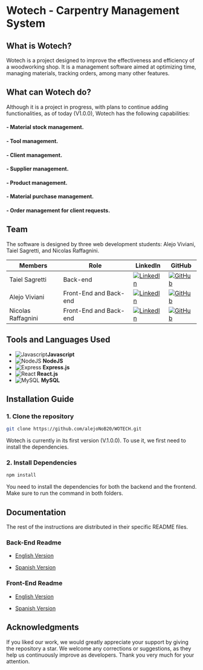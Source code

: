 # Wotech - Carpentry Management System

## What is Wotech?

Wotech is a project designed to improve the effectiveness and efficiency of a woodworking shop. It is a management software aimed at optimizing time, managing materials, tracking orders, among many other features.

## What can Wotech do?

Although it is a project in progress, with plans to continue adding functionalities, as of today (V1.0.0), Wotech has the following capabilities:

#### - Material stock management.
#### - Tool management.
#### - Client management.
#### - Supplier management.
#### - Product management.
#### - Material purchase management.
#### - Order management for client requests.

## Team

The software is designed by three web development students: Alejo Viviani, Taiel Sagretti, and Nicolas Raffagnini.

| Members            | Role               | LinkedIn                                                                                               | GitHub                                                                                                                  |
| ------------------ | ------------------ | ------------------------------------------------------------------------------------------------------ | ----------------------------------------------------------------------------------------------------------------------- |
| Taiel Sagretti     | Back-end           | [![LinkedIn](https://img.shields.io/badge/linkedin-blue?logo=linkedin)](https://www.linkedin.com/in/taiel-sagretti/) | [![GitHub](https://img.shields.io/badge/github-black?logo=github)](https://github.com/Tai-MS)                        |
| Alejo Viviani      | Front-End and Back-end           | [![LinkedIn](https://img.shields.io/badge/linkedin-blue?logo=linkedin)](https://www.linkedin.com/in/alejo-viviani/) | [![GitHub](https://img.shields.io/badge/github-black?logo=github)](https://github.com/alejoNoB20) |
| Nicolas Raffagnini | Front-End and Back-end | [![LinkedIn](https://img.shields.io/badge/linkedin-blue?logo=linkedin)](https://www.linkedin.com/in/nicolas-raffagnini/) | [![GitHub](https://img.shields.io/badge/github-black?logo=github)](https://github.com/nico-raffa)                                            

## Tools and Languages Used

- ![Javascript](https://img.shields.io/badge/Javascript-black?logo=javascript)**Javascript**
- ![NodeJS](https://img.shields.io/badge/nodejs-black?logo=node.js) **NodeJS**
- ![Express](https://img.shields.io/badge/express-green?logo=express) **Express.js** 
- ![React](https://img.shields.io/badge/react-blue?logo=react) **React.js**  
- ![MySQL](https://img.shields.io/badge/mysql-white?logo=mysql) **MySQL**

## Installation Guide

### 1. Clone the repository
```bash
git clone https://github.com/alejoNoB20/WOTECH.git
```

Wotech is currently in its first version (V.1.0.0). To use it, we first need to install the dependencies.

###  2. Install Dependencies
```bash
npm install
```
You need to install the dependencies for both the backend and the frontend. Make sure to run the command in both folders.

##  Documentation
The rest of the instructions are distributed in their specific README files.

### Back-End Readme

- [English Version](https://github.com/alejoNoB20/WOTECH/tree/developer/backend/README.md)

- [Spanish Version](https://github.com/alejoNoB20/WOTECH/tree/developer/backend/README-ES.md)


### Front-End Readme

- [English Version](https://github.com/alejoNoB20/WOTECH/tree/developer/frontend/README.md)

- [Spanish Version](https://github.com/alejoNoB20/WOTECH/tree/developer/frontend/README-ES.md) 


## Acknowledgments

If you liked our work, we would greatly appreciate your support by giving the repository a star. We welcome any corrections or suggestions, as they help us continuously improve as developers. Thank you very much for your attention.


